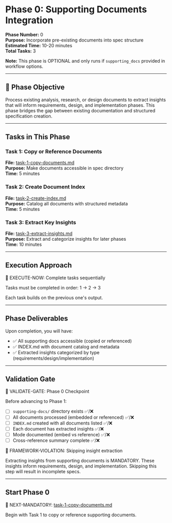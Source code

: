 # Phase 0: Supporting Documents Integration

**Phase Number:** 0  
**Purpose:** Incorporate pre-existing documents into spec structure  
**Estimated Time:** 10-20 minutes  
**Total Tasks:** 3

**Note:** This phase is OPTIONAL and only runs if `supporting_docs` provided in workflow options.

---

## 🎯 Phase Objective

Process existing analysis, research, or design documents to extract insights that will inform requirements, design, and implementation phases. This phase bridges the gap between existing documentation and structured specification creation.

---

## Tasks in This Phase

### Task 1: Copy or Reference Documents
**File:** [task-1-copy-documents.md](task-1-copy-documents.md)  
**Purpose:** Make documents accessible in spec directory  
**Time:** 5 minutes

### Task 2: Create Document Index
**File:** [task-2-create-index.md](task-2-create-index.md)  
**Purpose:** Catalog all documents with structured metadata  
**Time:** 5 minutes

### Task 3: Extract Key Insights
**File:** [task-3-extract-insights.md](task-3-extract-insights.md)  
**Purpose:** Extract and categorize insights for later phases  
**Time:** 10 minutes

---

## Execution Approach

🛑 EXECUTE-NOW: Complete tasks sequentially

Tasks must be completed in order: 1 → 2 → 3

Each task builds on the previous one's output.

---

## Phase Deliverables

Upon completion, you will have:
- ✅ All supporting docs accessible (copied or referenced)
- ✅ INDEX.md with document catalog and metadata
- ✅ Extracted insights categorized by type (requirements/design/implementation)

---

## Validation Gate

🛑 VALIDATE-GATE: Phase 0 Checkpoint

Before advancing to Phase 1:
- [ ] `supporting-docs/` directory exists ✅/❌
- [ ] All documents processed (embedded or referenced) ✅/❌
- [ ] `INDEX.md` created with all documents listed ✅/❌
- [ ] Each document has extracted insights ✅/❌
- [ ] Mode documented (embed vs reference) ✅/❌
- [ ] Cross-reference summary complete ✅/❌

🚨 FRAMEWORK-VIOLATION: Skipping insight extraction

Extracting insights from supporting documents is MANDATORY. These insights inform requirements, design, and implementation. Skipping this step will result in incomplete specs.

---

## Start Phase 0

🎯 NEXT-MANDATORY: [task-1-copy-documents.md](task-1-copy-documents.md)

Begin with Task 1 to copy or reference supporting documents.